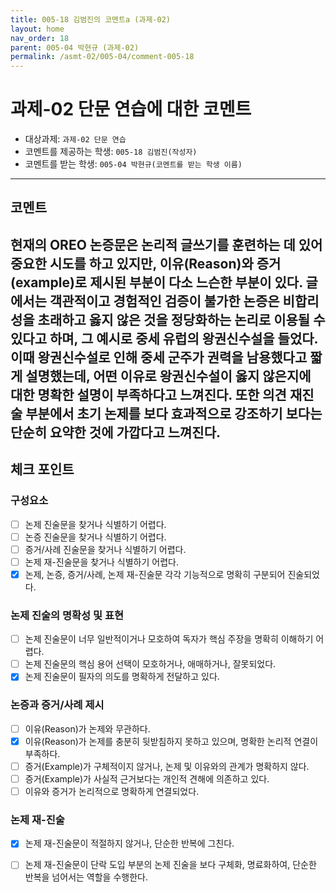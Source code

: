```yaml
---
title: 005-18 김범진의 코멘트a (과제-02) 
layout: home
nav_order: 18
parent: 005-04 박현규 (과제-02)
permalink: /asmt-02/005-04/comment-005-18
---
```


# 과제-02 단문 연습에 대한 코멘트

- 대상과제: `과제-02 단문 연습`
- 코멘트를 제공하는 학생: `005-18 김범진(작성자)` 
- 코멘트를 받는 학생: `005-04 박현규(코멘트를 받는 학생 이름)` 

---

## 코멘트

현재의 OREO 논증문은 논리적 글쓰기를 훈련하는 데 있어 중요한 시도를 하고 있지만, 이유(Reason)와 증거(example)로 제시된 부분이 다소 느슨한 부분이 있다. 글에서는 객관적이고 경험적인 검증이 불가한 논증은 비합리성을 초래하고 옳지 않은 것을 정당화하는 논리로 이용될 수 있다고 하며, 그 예시로 중세 유럽의 왕권신수설을 들었다. 이때 왕권신수설로 인해 중세 군주가 권력을 남용했다고 짧게 설명했는데, 어떤 이유로 왕권신수설이 옳지 않은지에 대한 명확한 설명이 부족하다고 느껴진다. 또한 의견 재진술 부분에서 초기 논제를 보다 효과적으로 강조하기 보다는 단순히 요약한 것에 가깝다고 느껴진다. 
---

## 체크 포인트

### **구성요소**
- [ ] 논제 진술문을 찾거나 식별하기 어렵다.
- [ ] 논증 진술문을 찾거나 식별하기 어렵다.
- [ ] 증거/사례 진술문을 찾거나 식별하기 어렵다.
- [ ] 논제 재-진술문을 찾거나 식별하기 어렵다.
- [x] 논제, 논증, 증거/사례, 논제 재-진술문 각각 기능적으로 명확히 구분되어 진술되었다.

### **논제 진술의 명확성 및 표현**  
- [ ] 논제 진술문이 너무 일반적이거나 모호하여 독자가 핵심 주장을 명확히 이해하기 어렵다.  
- [ ] 논제 진술문의 핵심 용어 선택이 모호하거나, 애매하거나, 잘못되었다.  
- [x] 논제 진술문이 필자의 의도를 명확하게 전달하고 있다.  

### **논증과 증거/사례 제시**  
- [ ] 이유(Reason)가 논제와 무관하다.
- [x] 이유(Reason)가 논제를 충분히 뒷받침하지 못하고 있으며, 명확한 논리적 연결이 부족하다.  
- [ ] 증거(Example)가 구체적이지 않거나, 논제 및 이유와의 관계가 명확하지 않다. 
- [ ] 증거(Example)가 사실적 근거보다는 개인적 견해에 의존하고 있다.  
- [ ] 이유와 증거가 논리적으로 명확하게 연결되었다.  

### **논제 재-진술**  
- [x] 논제 재-진술문이 적절하지 않거나, 단순한 반복에 그친다.   
- [ ] 논제 재-진술문이 단락 도입 부분의 논제 진술을 보다 구체화, 명료화하여, 단순한 반복을 넘어서는 역할을 수행한다.  

